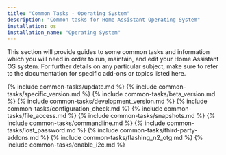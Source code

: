```yaml
---
title: "Common Tasks - Operating System"
description: "Common tasks for Home Assistant Operating System"
installation: os
installation_name: "Operating System"
---
```

This section will provide guides to some common tasks and information which you will need in order to run, maintain, and edit your Home Assistant OS system. For further details on any particular subject, make sure to refer to the documentation for specific add-ons or topics listed here.

{% include common-tasks/update.md %}
{% include common-tasks/specific_version.md %}
{% include common-tasks/beta_version.md %}
{% include common-tasks/development_version.md %}
{% include common-tasks/configuration_check.md %}
{% include common-tasks/file_access.md %}
{% include common-tasks/snapshots.md %}
{% include common-tasks/commandline.md %}
{% include common-tasks/lost_password.md %}
{% include common-tasks/third-party-addons.md %}
{% include common-tasks/flashing_n2_otg.md %}
{% include common-tasks/enable_i2c.md %}

